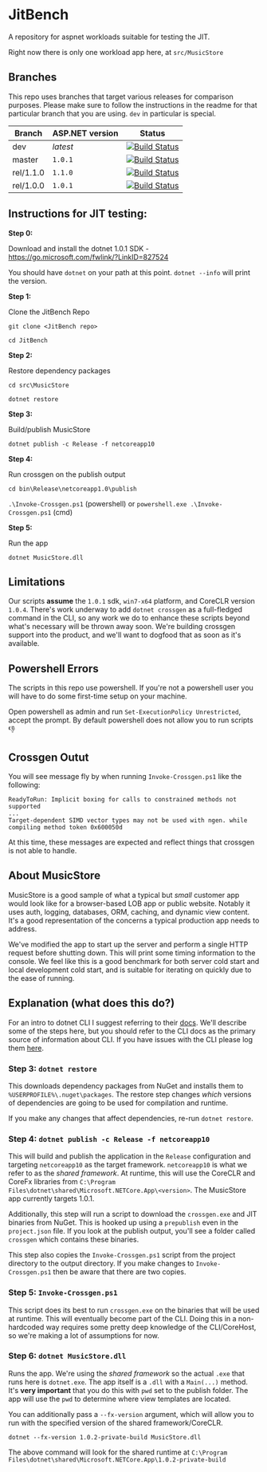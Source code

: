 
# JitBench

A repository for aspnet workloads suitable for testing the JIT.

Right now there is only one workload app here, at `src/MusicStore`

## Branches

This repo uses branches that target various releases for comparison purposes. Please make sure to follow the instructions in the readme for that particular branch that you are using. `dev` in particular is special.

| Branch             | ASP.NET version  | Status                                                                                                                        |
|--------------------|------------------|-------------------------------------------------------------------------------------------------------------------------------|
| dev                | *latest*         | [![Build Status](https://travis-ci.org/aspnet/JitBench.svg?branch=dev)](https://travis-ci.org/aspnet/JitBench)                |
| master             | `1.0.1`          | [![Build Status](https://travis-ci.org/aspnet/JitBench.svg?branch=master)](https://travis-ci.org/aspnet/JitBench)             |
| rel/1.1.0          | `1.1.0`          | [![Build Status](https://travis-ci.org/aspnet/JitBench.svg?branch=rel/1.1.0)](https://travis-ci.org/aspnet/JitBench)          |
| rel/1.0.0          | `1.0.1`          | [![Build Status](https://travis-ci.org/aspnet/JitBench.svg?branch=rel/1.0.0)](https://travis-ci.org/aspnet/JitBench)          |

## Instructions for JIT testing:

**Step 0:** 

Download and install the dotnet 1.0.1 SDK - https://go.microsoft.com/fwlink/?LinkID=827524

You should have `dotnet` on your path at this point. `dotnet --info` will print the version.

**Step 1:**

Clone the JitBench Repo

`git clone <JitBench repo>`

`cd JitBench`

**Step 2:**

Restore dependency packages 

`cd src\MusicStore`

`dotnet restore`

**Step 3:** 

Build/publish MusicStore

`dotnet publish -c Release -f netcoreapp10`

**Step 4:** 

Run crossgen on the publish output

`cd bin\Release\netcoreapp1.0\publish`

`.\Invoke-Crossgen.ps1` (powershell) or `powershell.exe .\Invoke-Crossgen.ps1` (cmd)

**Step 5:**

Run the app

`dotnet MusicStore.dll`

## Limitations

Our scripts **assume** the `1.0.1` sdk, `win7-x64` platform, and CoreCLR version `1.0.4`. There's work underway to add `dotnet crossgen` as a full-fledged command in the CLI, so any work we do to enhance these scripts beyond what's necessary will be thrown away soon. We're building crossgen support into the product, and we'll want to dogfood that as soon as it's available.

## Powershell Errors

The scripts in this repo use powershell. If you're not a powershell user you will have to do some first-time setup on your machine.

Open powershell as admin and run `Set-ExecutionPolicy Unrestricted`, accept the prompt. By default powershell does not allow you to run scripts :-1:

## Crossgen Outut

You will see message fly by when running `Invoke-Crossgen.ps1` like the following:
```
ReadyToRun: Implicit boxing for calls to constrained methods not supported
...  
Target-dependent SIMD vector types may not be used with ngen. while compiling method token 0x600050d
```

At this time, these messages are expected and reflect things that crossgen is not able to handle.

## About MusicStore

MusicStore is a good sample of what a typical but *small* customer app would look like for a browser-based LOB app or public website. Notably it uses auth, logging, databases, ORM, caching, and dynamic view content. It's a good representation of the concerns a typical production app needs to address.

We've modified the app to start up the server and perform a single HTTP request before shutting down. This will print some timing information to the console. We feel like this is a good benchmark for both server cold start and local development cold start, and is suitable for iterating on quickly due to the ease of running.

## Explanation (what does this do?)

For an intro to dotnet CLI I suggest referring to their [docs](https://docs.microsoft.com/en-us/dotnet/articles/core/tools/index). We'll describe some of the steps here, but you should refer to the CLI docs as the primary source of information about CLI. If you have issues with the CLI please log them [here](https://github.com/dotnet/cli/issues).

### Step 3: `dotnet restore`

This downloads dependency packages from NuGet and installs them to `%USERPROFILE%\.nuget\packages`. The restore step changes *which* versions of dependencies are going to be used for compilation and runtime.

If you make any changes that affect dependencies, re-run `dotnet restore`.

### Step 4: `dotnet publish -c Release -f netcoreapp10`

This will build and publish the application in the `Release` configuration and targeting `netcoreapp10` as the target framework. `netcoreapp10` is what we refer to as the *shared framework*. At runtime, this will use the CoreCLR and CoreFx libraries from `C:\Program Files\dotnet\shared\Microsoft.NETCore.App\<version>`. The MusicStore app currently targets 1.0.1.

Additionally, this step will run a script to download the `crossgen.exe` and JIT binaries from NuGet. This is hooked up using a `prepublish` even in the `project.json` file. If you look at the publish output, you'll see a folder called `crossgen` which contains these binaries.

This step also copies the `Invoke-Crossgen.ps1` script from the project directory to the output directory. If you make changes to `Invoke-Crossgen.ps1` then be aware that there are two copies.

### Step 5: `Invoke-Crossgen.ps1`

This script does its best to run `crossgen.exe` on the binaries that will be used at runtime. This will eventually become part of the CLI. Doing this in a non-hardcoded way requires some pretty deep knowledge of the CLI/CoreHost, so we're making a lot of assumptions for now.

### Step 6: `dotnet MusicStore.dll`

Runs the app. We're using the *shared framework* so the actual `.exe` that runs here is `dotnet.exe`. The app itself is a `.dll` with a `Main(...)` method. It's **very important** that you do this with `pwd` set to the publish folder. The app will use the `pwd` to determine where view templates are located.

You can additionally pass a `--fx-version` argument, which will allow you to run with the specified version of the shared framework/CoreCLR. 

```
dotnet --fx-version 1.0.2-private-build MusicStore.dll
```

The above command will look for the shared runtime at `C:\Program Files\dotnet\shared\Microsoft.NETCore.App\1.0.2-private-build`
